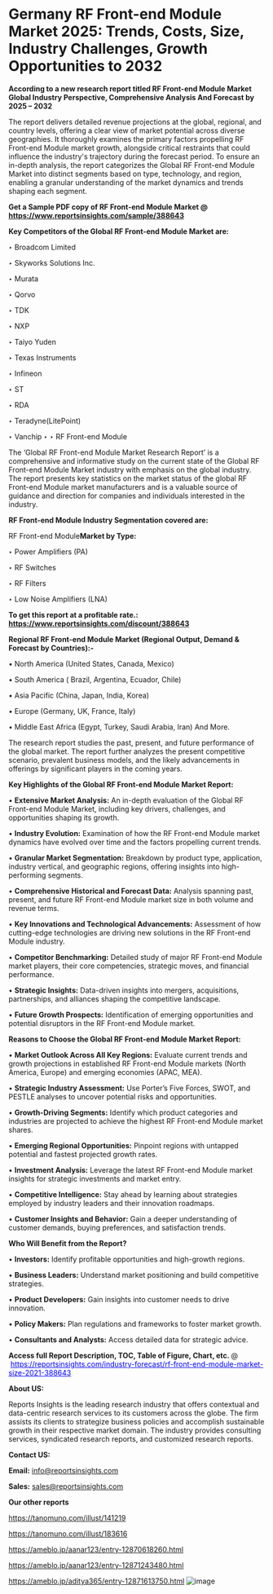 # Germany RF Front-end Module Market 2025: Trends, Costs, Size, Industry Challenges, Growth Opportunities to 2032

<strong>According to a new research report titled RF Front-end Module Market Global Industry Perspective, Comprehensive Analysis And Forecast by 2025 – 2032</strong>

The report delivers detailed revenue projections at the global, regional, and country levels, offering a clear view of market potential across diverse geographies. It thoroughly examines the primary factors propelling RF Front-end Module market growth, alongside critical restraints that could influence the industry's trajectory during the forecast period. To ensure an in-depth analysis, the report categorizes the Global RF Front-end Module Market into distinct segments based on type, technology, and region, enabling a granular understanding of the market dynamics and trends shaping each segment.

<strong>Get a Sample PDF copy of RF Front-end Module Market </strong><strong>@<a href=https://www.reportsinsights.com/sample/388643 style=color:#0000ff;> https://www.reportsinsights.com/sample/388643</a></strong></font>

<strong>Key Competitors of the Global RF Front-end Module Market are:</strong>

‣ Broadcom Limited

‣ Skyworks Solutions Inc.

‣ Murata

‣ Qorvo

‣ TDK

‣ NXP

‣ Taiyo Yuden

‣ Texas Instruments

‣ Infineon

‣ ST

‣ RDA

‣ Teradyne(LitePoint)

‣ Vanchip
‣ 
‣ RF Front-end Module

The ‘Global RF Front-end Module Market Research Report’ is a comprehensive and informative study on the current state of the Global RF Front-end Module Market industry with emphasis on the global industry. The report presents key statistics on the market status of the global RF Front-end Module market manufacturers and is a valuable source of guidance and direction for companies and individuals interested in the industry.

<strong>RF Front-end Module Industry Segmentation covered are:</strong>

RF Front-end Module<strong>Market by Type:</strong>

‣ Power Amplifiers (PA)

‣ RF Switches

‣ RF Filters

‣ Low Noise Amplifiers (LNA)

<strong>To get this report at a profitable rate.: <a href=https://www.reportsinsights.com/discount/388643 style=color:#0000ff;>https://www.reportsinsights.com/discount/388643</a></strong></font>

<strong>Regional RF Front-end Module Market (Regional Output, Demand &amp; Forecast by Countries):-</strong>

• North America (United States, Canada, Mexico)

• South America ( Brazil, Argentina, Ecuador, Chile)

• Asia Pacific (China, Japan, India, Korea)

• Europe (Germany, UK, France, Italy)

• Middle East Africa (Egypt, Turkey, Saudi Arabia, Iran) And More.

The research report studies the past, present, and future performance of the global market. The report further analyzes the present competitive scenario, prevalent business models, and the likely advancements in offerings by significant players in the coming years.

<strong>Key Highlights of the Global RF Front-end Module Market Report:</strong>

• <strong>Extensive Market Analysis:</strong> An in-depth evaluation of the Global RF Front-end Module Market, including key drivers, challenges, and opportunities shaping its growth.

• <strong>Industry Evolution:</strong> Examination of how the RF Front-end Module market dynamics have evolved over time and the factors propelling current trends.

• <strong>Granular Market Segmentation:</strong> Breakdown by product type, application, industry vertical, and geographic regions, offering insights into high-performing segments.

• <strong>Comprehensive Historical and Forecast Data:</strong> Analysis spanning past, present, and future RF Front-end Module market size in both volume and revenue terms.

• <strong>Key Innovations and Technological Advancements:</strong> Assessment of how cutting-edge technologies are driving new solutions in the RF Front-end Module industry.

• <strong>Competitor Benchmarking:</strong> Detailed study of major RF Front-end Module market players, their core competencies, strategic moves, and financial performance.

• <strong>Strategic Insights:</strong> Data-driven insights into mergers, acquisitions, partnerships, and alliances shaping the competitive landscape.

• <strong>Future Growth Prospects:</strong> Identification of emerging opportunities and potential disruptors in the RF Front-end Module market.

<strong>Reasons to Choose the Global RF Front-end Module Market Report:</strong>

• <strong>Market Outlook Across All Key Regions:</strong> Evaluate current trends and growth projections in established RF Front-end Module markets (North America, Europe) and emerging economies (APAC, MEA).

• <strong>Strategic Industry Assessment:</strong> Use Porter’s Five Forces, SWOT, and PESTLE analyses to uncover potential risks and opportunities.

• <strong>Growth-Driving Segments:</strong> Identify which product categories and industries are projected to achieve the highest RF Front-end Module market shares.

• <strong>Emerging Regional Opportunities:</strong> Pinpoint regions with untapped potential and fastest projected growth rates.

• <strong>Investment Analysis:</strong> Leverage the latest RF Front-end Module market insights for strategic investments and market entry.

• <strong>Competitive Intelligence:</strong> Stay ahead by learning about strategies employed by industry leaders and their innovation roadmaps.

• <strong>Customer Insights and Behavior:</strong> Gain a deeper understanding of customer demands, buying preferences, and satisfaction trends.

<strong>Who Will Benefit from the Report?</strong>

• <strong>Investors:</strong> Identify profitable opportunities and high-growth regions.

• <strong>Business Leaders:</strong> Understand market positioning and build competitive strategies.

• <strong>Product Developers:</strong> Gain insights into customer needs to drive innovation.

• <strong>Policy Makers:</strong> Plan regulations and frameworks to foster market growth.

• <strong>Consultants and Analysts:</strong> Access detailed data for strategic advice.
</ul>
<strong>Access full Report Description, TOC, Table of Figure, Chart, etc. </strong>@  <a href=https://reportsinsights.com/industry-forecast/rf-front-end-module-market-size-2021-388643 style=color:#0000ff;>https://reportsinsights.com/industry-forecast/rf-front-end-module-market-size-2021-388643</a></font>

<strong><strong>About US</strong>:</strong>

Reports Insights is the leading research industry that offers contextual and data-centric research services to its customers across the globe. The firm assists its clients to strategize business policies and accomplish sustainable growth in their respective market domain. The industry provides consulting services, syndicated research reports, and customized research reports.

<strong>Contact US:</strong>

<p class=""""><b>Email:</b> <a href=mailto:info@reportsinsights.com>info@reportsinsights.com</a></p>
<p class=""""><b>Sales:</b> <a href=mailto:sales@reportsinsights.com>sales@reportsinsights.com</a></p>

<strong>Our other reports</strong>

<a href=https://tanomuno.com/illust/141219>https://tanomuno.com/illust/141219</a>

<a href=https://tanomuno.com/illust/183616>https://tanomuno.com/illust/183616</a>

<a href=https://ameblo.jp/aanar123/entry-12870618260.html>https://ameblo.jp/aanar123/entry-12870618260.html</a>

<a href=https://ameblo.jp/aanar123/entry-12871243480.html>https://ameblo.jp/aanar123/entry-12871243480.html</a>

<a href=https://ameblo.jp/aditya365/entry-12871613750.html>https://ameblo.jp/aditya365/entry-12871613750.html</a>
![image](https://github.com/user-attachments/assets/73a6e331-d7b7-46ba-a0d5-2957ae12ee52)
